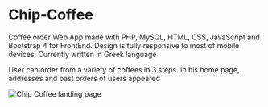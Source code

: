# Chip-Coffee
Coffee order Web App made with PHP, MySQL, HTML, CSS, JavaScript and Bootstrap 4 for FrontEnd. Design is fully responsive to most of mobile devices. Currently written in Greek language

User can order from a variety of coffees in 3 steps. In his home page, addresses and past orders of users appeared

![Chip Coffee landing page](https://github.com/z3r0Luck/Chip-Coffee/blob/master/images/cc.png?raw=true)
